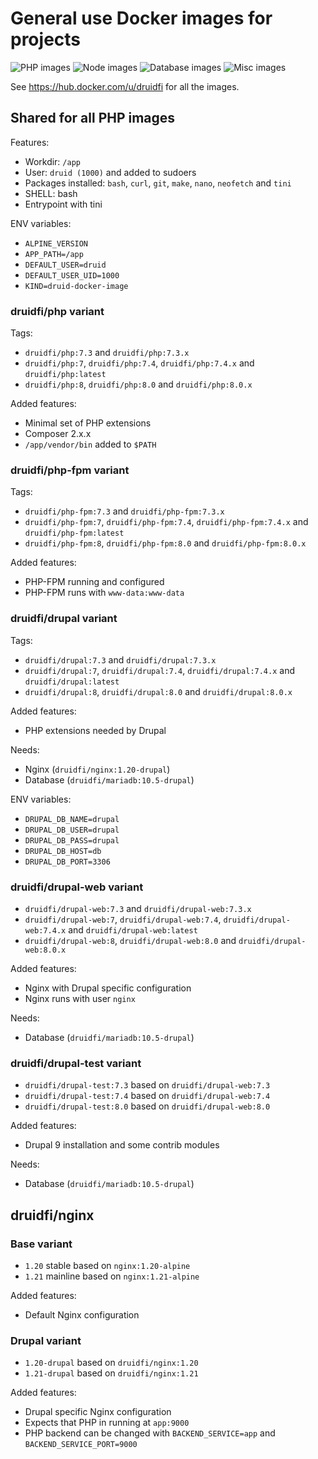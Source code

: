# General use Docker images for projects

![PHP images](https://github.com/druidfi/docker-images/workflows/PHP%20images/badge.svg)
![Node images](https://github.com/druidfi/docker-images/workflows/Node%20images/badge.svg)
![Database images](https://github.com/druidfi/docker-images/workflows/Database%20images/badge.svg)
![Misc images](https://github.com/druidfi/docker-images/workflows/Misc%20images/badge.svg)

See https://hub.docker.com/u/druidfi for all the images.

## Shared for all PHP images

Features:

- Workdir: `/app`
- User: `druid (1000)` and added to sudoers
- Packages installed: `bash`, `curl`, `git`, `make`, `nano`, `neofetch` and `tini`
- SHELL: bash
- Entrypoint with tini

ENV variables:

- `ALPINE_VERSION`
- `APP_PATH=/app`
- `DEFAULT_USER=druid`
- `DEFAULT_USER_UID=1000`
- `KIND=druid-docker-image`

### druidfi/php variant

Tags:

- `druidfi/php:7.3` and `druidfi/php:7.3.x`
- `druidfi/php:7`, `druidfi/php:7.4`, `druidfi/php:7.4.x` and `druidfi/php:latest`
- `druidfi/php:8`, `druidfi/php:8.0` and `druidfi/php:8.0.x`

Added features:

- Minimal set of PHP extensions
- Composer 2.x.x
- `/app/vendor/bin` added  to `$PATH`

### druidfi/php-fpm variant

Tags:

- `druidfi/php-fpm:7.3` and `druidfi/php-fpm:7.3.x`
- `druidfi/php-fpm:7`, `druidfi/php-fpm:7.4`, `druidfi/php-fpm:7.4.x` and `druidfi/php-fpm:latest`
- `druidfi/php-fpm:8`, `druidfi/php-fpm:8.0` and `druidfi/php-fpm:8.0.x`

Added features:

- PHP-FPM running and configured
- PHP-FPM runs with `www-data:www-data`

### druidfi/drupal variant

Tags:

- `druidfi/drupal:7.3` and `druidfi/drupal:7.3.x`
- `druidfi/drupal:7`, `druidfi/drupal:7.4`, `druidfi/drupal:7.4.x` and `druidfi/drupal:latest`
- `druidfi/drupal:8`, `druidfi/drupal:8.0` and `druidfi/drupal:8.0.x`

Added features:

- PHP extensions needed by Drupal

Needs:

- Nginx (`druidfi/nginx:1.20-drupal`)
- Database (`druidfi/mariadb:10.5-drupal`)

ENV variables:

- `DRUPAL_DB_NAME=drupal`
- `DRUPAL_DB_USER=drupal`
- `DRUPAL_DB_PASS=drupal`
- `DRUPAL_DB_HOST=db`
- `DRUPAL_DB_PORT=3306`

### druidfi/drupal-web variant

- `druidfi/drupal-web:7.3` and `druidfi/drupal-web:7.3.x`
- `druidfi/drupal-web:7`, `druidfi/drupal-web:7.4`, `druidfi/drupal-web:7.4.x` and `druidfi/drupal-web:latest`
- `druidfi/drupal-web:8`, `druidfi/drupal-web:8.0` and `druidfi/drupal-web:8.0.x`

Added features:

- Nginx with Drupal specific configuration
- Nginx runs with user `nginx`

Needs:

- Database (`druidfi/mariadb:10.5-drupal`)

### druidfi/drupal-test variant

- `druidfi/drupal-test:7.3` based on `druidfi/drupal-web:7.3`
- `druidfi/drupal-test:7.4` based on `druidfi/drupal-web:7.4`
- `druidfi/drupal-test:8.0` based on `druidfi/drupal-web:8.0`

Added features:

- Drupal 9 installation and some contrib modules

Needs:

- Database (`druidfi/mariadb:10.5-drupal`)

## druidfi/nginx

### Base variant

- `1.20` stable based on `nginx:1.20-alpine`
- `1.21` mainline based on `nginx:1.21-alpine`

Added features:

- Default Nginx configuration

### Drupal variant

- `1.20-drupal` based on `druidfi/nginx:1.20`
- `1.21-drupal` based on `druidfi/nginx:1.21`

Added features:

- Drupal specific Nginx configuration
- Expects that PHP in running at `app:9000`
- PHP backend can be changed with `BACKEND_SERVICE=app` and `BACKEND_SERVICE_PORT=9000`
